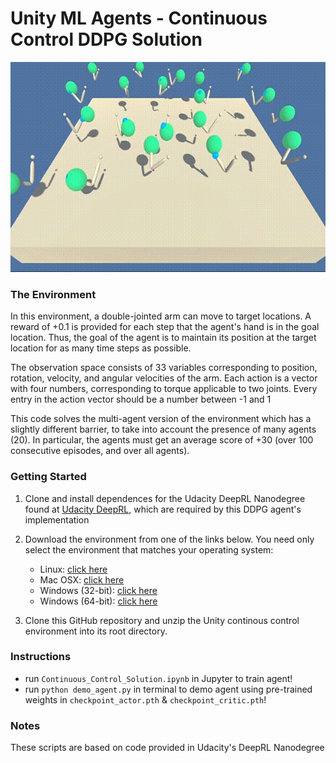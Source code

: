 # Unity ML Agents - Continuous Control DDPG Solution

![Alt Text](https://github.com/jasonkut/unity_ddpg_continuous_control/raw/master/demo.gif)

### The Environment

In this environment, a double-jointed arm can move to target locations. A reward of +0.1 is provided for each step that the agent's hand is in the goal location. Thus, the goal of the agent is to maintain its position at the target location for as many time steps as possible.

The observation space consists of 33 variables corresponding to position, rotation, velocity, and angular velocities of the arm. Each action is a vector with four numbers, corresponding to torque applicable to two joints. Every entry in the action vector should be a number between -1 and 1

This code solves the multi-agent version of the environment which has a slightly different barrier, to take into account the presence of many agents (20). In particular, the agents must get an average score of +30 (over 100 consecutive episodes, and over all agents).

### Getting Started

1. Clone and install dependences for the Udacity DeepRL Nanodegree found at [Udacity DeepRL](https://github.com/udacity/deep-reinforcement-learning#dependencies), which are required by this DDPG agent's implementation

2. Download the environment from one of the links below.  You need only select the environment that matches your operating system:
    - Linux: [click here](https://s3-us-west-1.amazonaws.com/udacity-drlnd/P2/Reacher/Reacher_Linux.zip)
    - Mac OSX: [click here](https://s3-us-west-1.amazonaws.com/udacity-drlnd/P2/Reacher/Reacher.app.zip)
    - Windows (32-bit): [click here](https://s3-us-west-1.amazonaws.com/udacity-drlnd/P2/Reacher/Reacher_Windows_x86.zip)
    - Windows (64-bit): [click here](https://s3-us-west-1.amazonaws.com/udacity-drlnd/P2/Reacher/Reacher_Windows_x86_64.zip)
    
3. Clone this GitHub repository and unzip the Unity continous control environment into its root directory.

### Instructions

- run `Continuous_Control_Solution.ipynb` in Jupyter to train agent!
- run `python demo_agent.py` in terminal to demo agent using pre-trained weights in `checkpoint_actor.pth` & `checkpoint_critic.pth`!

### Notes
These scripts are based on code provided in Udacity's DeepRL Nanodegree
